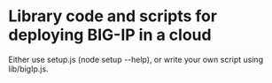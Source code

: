 # Library code and scripts for deploying BIG-IP in a cloud

Either use setup.js (node setup --help), or write your own script using lib/bigIp.js.
